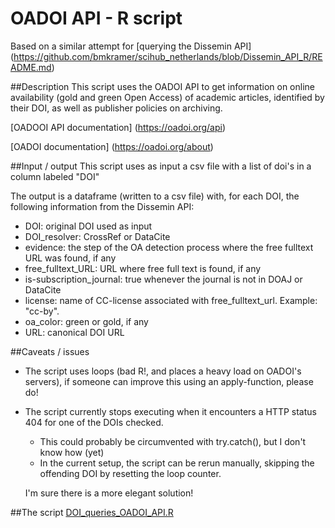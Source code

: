 # OADOI API - R script

Based on a similar attempt for [querying the Dissemin API] (https://github.com/bmkramer/scihub_netherlands/blob/Dissemin_API_R/README.md) 

##Description
This script uses the OADOI API to get information on online availability (gold and green Open Access) of academic articles, identified by their DOI, as well as publisher policies on archiving. 

[OADOOI API documentation] (https://oadoi.org/api)
 
[OADOI documentation] (https://oadoi.org/about)

##Input / output
This script uses as input a csv file with a list of doi's in a column labeled "DOI"

The output is a dataframe (written to a csv file) with, for each DOI, the following information from the Dissemin API:
  - DOI: original DOI used as input
  - DOI_resolver: CrossRef or DataCite
  - evidence: the step of the OA detection process where the free fulltext URL was found, if any
  - free_fulltext_URL: URL where free full text is found, if any
  - is-subscription_journal: true whenever the journal is not in DOAJ or DataCite 
  - license: name of CC-license associated with free_fulltext_url. Example: "cc-by".
  - oa_color: green or gold, if any
  - URL: canonical DOI URL 
 
##Caveats / issues
  - The script uses loops (bad R!, and places a heavy load on OADOI's servers), if someone can improve this using an apply-function, please do! 
  - The script currently stops executing when it encounters a HTTP status 404 for one of the DOIs checked. 
    - This could probably be circumvented with try.catch(), but I don't know how (yet)
    - In the current setup, the script can be rerun manually, skipping the offending DOI by resetting the loop counter. 
    
    I'm sure there is a more elegant solution! 

##The script
[DOI_queries_OADOI_API.R](https://github.com/bmkramer/OADOI_API_R/blob/master/DOI_queries_OADOI_API.R)
